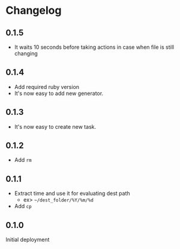 # Changelog

## 0.1.5
* It waits 10 seconds before taking actions in case when file is still changing

## 0.1.4
* Add required ruby version
* It's now easy to add new generator.

## 0.1.3
* It's now easy to create new task.

## 0.1.2
* Add `rm`

## 0.1.1
* Extract time and use it for evaluating dest path
  * ex> `~/dest_folder/%Y/%m/%d`
* Add `cp`

## 0.1.0
Initial deployment